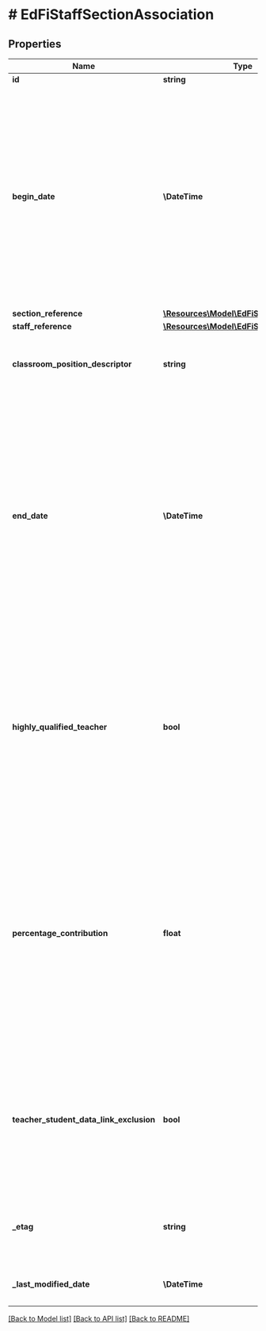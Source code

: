 # # EdFiStaffSectionAssociation

## Properties

Name | Type | Description | Notes
------------ | ------------- | ------------- | -------------
**id** | **string** |  | [optional]
**begin_date** | **\DateTime** | Month, day, and year of a teacher&#39;s assignment to the section.  Note: Date interpretation may vary. Ed-Fi recommends inclusive dates, but states may define dates as inclusive or exclusive. For calculations, align with local guidelines. |
**section_reference** | [**\Resources\Model\EdFiSectionReference**](EdFiSectionReference.md) |  |
**staff_reference** | [**\Resources\Model\EdFiStaffReference**](EdFiStaffReference.md) |  |
**classroom_position_descriptor** | **string** | The type of position the staff member holds in the specific class/section. |
**end_date** | **\DateTime** | Month, day, and year of the last day of a staff member&#39;s assignment to the section.  Note: Date interpretation may vary. Ed-Fi recommends inclusive dates, but states may define dates as inclusive or exclusive. For calculations, align with local guidelines. | [optional]
**highly_qualified_teacher** | **bool** | An indication of whether a teacher is classified as highly qualified for his/her assignment according to state definition. This attribute indicates the teacher is highly qualified for this section being taught. | [optional]
**percentage_contribution** | **float** | Indicates the percentage of the total scheduled course time, academic standards, and/or learning activities delivered in this section by this staff member. A teacher of record designation may be based solely or partially on this contribution percentage. | [optional]
**teacher_student_data_link_exclusion** | **bool** | Indicates that the entire section is excluded from calculation of value-added or growth attribution calculations used for a particular teacher evaluation. | [optional]
**_etag** | **string** | A unique system-generated value that identifies the version of the resource. | [optional]
**_last_modified_date** | **\DateTime** | The date and time the resource was last modified. | [optional]

[[Back to Model list]](../../README.md#models) [[Back to API list]](../../README.md#endpoints) [[Back to README]](../../README.md)
